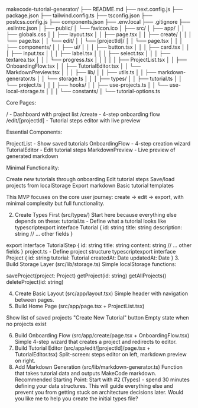makecode-tutorial-generator/
├── README.md
├── next.config.js
├── package.json
├── tailwind.config.ts
├── tsconfig.json
├── postcss.config.js
├── components.json
├── .env.local
├── .gitignore
├── .eslintrc.json
│
├── public/
│   └── favicon.ico
│
├── src/
│   ├── app/
│   │   ├── globals.css
│   │   ├── layout.tsx
│   │   ├── page.tsx
│   │   ├── create/
│   │   │   └── page.tsx
│   │   └── edit/
│   │       └── [projectId]/
│   │           └── page.tsx
│   │
│   ├── components/
│   │   ├── ui/
│   │   │   ├── button.tsx
│   │   │   ├── card.tsx
│   │   │   ├── input.tsx
│   │   │   ├── label.tsx
│   │   │   ├── select.tsx
│   │   │   ├── textarea.tsx
│   │   │   └── progress.tsx
│   │   │
│   │   ├── ProjectList.tsx
│   │   ├── OnboardingFlow.tsx
│   │   ├── TutorialEditor.tsx
│   │   └── MarkdownPreview.tsx
│   │
│   ├── lib/
│   │   ├── utils.ts
│   │   ├── markdown-generator.ts
│   │   └── storage.ts
│   │
│   ├── types/
│   │   ├── tutorial.ts
│   │   └── project.ts
│   │
│   ├── hooks/
│   │   ├── use-projects.ts
│   │   └── use-local-storage.ts
│   │
│   └── constants/
│       └── tutorial-options.ts

Core Pages:

/ - Dashboard with project list
/create - 4-step onboarding flow
/edit/[projectId] - Tutorial steps editor with live preview

Essential Components:

ProjectList - Show saved tutorials
OnboardingFlow - 4-step creation wizard
TutorialEditor - Edit tutorial steps
MarkdownPreview - Live preview of generated markdown

Minimal Functionality:

Create new tutorials through onboarding
Edit tutorial steps
Save/load projects from localStorage
Export markdown
Basic tutorial templates

This MVP focuses on the core user journey: create → edit → export, with minimal complexity but full functionality.

2. Create Types First (src/types/)
Start here because everything else depends on these:
tutorial.ts - Define what a tutorial looks like
typescriptexport interface Tutorial {
  id: string
  title: string
  description: string
  // ... other fields
}

export interface TutorialStep {
  id: string
  title: string
  content: string
  // ... other fields
}
project.ts - Define project structure
typescriptexport interface Project {
  id: string
  tutorial: Tutorial
  createdAt: Date
  updatedAt: Date
}
3. Build Storage Layer (src/lib/storage.ts)
Simple localStorage functions:

saveProject(project: Project)
getProject(id: string)
getAllProjects()
deleteProject(id: string)

4. Create Basic Layout (src/app/layout.tsx)
Simple header with navigation between pages.
5. Build Home Page (src/app/page.tsx + ProjectList.tsx)

Show list of saved projects
"Create New Tutorial" button
Empty state when no projects exist

6. Build Onboarding Flow (src/app/create/page.tsx + OnboardingFlow.tsx)
Simple 4-step wizard that creates a project and redirects to editor.
7. Build Tutorial Editor (src/app/edit/[projectId]/page.tsx + TutorialEditor.tsx)
Split-screen: steps editor on left, markdown preview on right.
8. Add Markdown Generation (src/lib/markdown-generator.ts)
Function that takes tutorial data and outputs MakeCode markdown.
Recommended Starting Point:
Start with #2 (Types) - spend 30 minutes defining your data structures. This will guide everything else and prevent you from getting stuck on architecture decisions later.
Would you like me to help you create the initial types file?